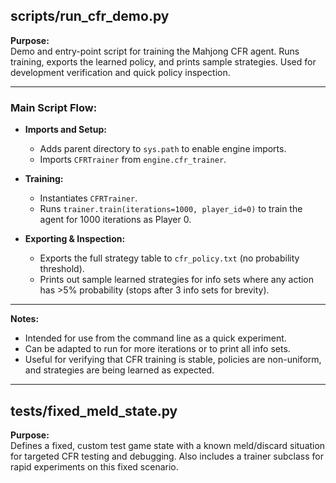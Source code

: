 ## scripts/run_cfr_demo.py

**Purpose:**  
Demo and entry-point script for training the Mahjong CFR agent. Runs training, exports the learned policy, and prints sample strategies. Used for development verification and quick policy inspection.

---

### Main Script Flow:

- **Imports and Setup:**
    - Adds parent directory to `sys.path` to enable engine imports.
    - Imports `CFRTrainer` from `engine.cfr_trainer`.

- **Training:**
    - Instantiates `CFRTrainer`.
    - Runs `trainer.train(iterations=1000, player_id=0)` to train the agent for 1000 iterations as Player 0.

- **Exporting & Inspection:**
    - Exports the full strategy table to `cfr_policy.txt` (no probability threshold).
    - Prints out sample learned strategies for info sets where any action has >5% probability (stops after 3 info sets for brevity).

---

**Notes:**
- Intended for use from the command line as a quick experiment.
- Can be adapted to run for more iterations or to print all info sets.
- Useful for verifying that CFR training is stable, policies are non-uniform, and strategies are being learned as expected.

------------------------------
## tests/fixed_meld_state.py

**Purpose:**  
Defines a fixed, custom test game state with a known meld/discard situation for targeted CFR testing and debugging. Also includes a trainer subclass for rapid experiments on this fixed scenario.
